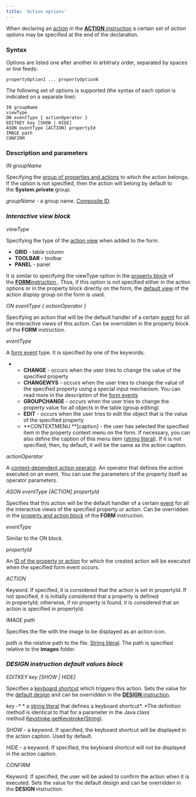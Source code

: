 ```yaml
---
title: 'Action options'
---
```


When declaring an [action](Actions.md) in the [**ACTION** instruction](ACTION_instruction.md) a certain set of *action options* may be specified at the end of the declaration. 

### Syntax

Options are listed one after another in arbitrary order, separated by spaces or line feeds:

    propertyOption1 ... propertyOptionN

The following set of options is supported (the syntax of each option is indicated on a separate line):

    IN groupName
    viewType
    ON eventType { actionOperator }
    EDITKEY key [SHOW | HIDE]
    ASON eventType [ACTION] propertyId
    IMAGE path
    CONFIRM

### Description and parameters

*IN groupName*

Specifying the [group of properties and actions](Groups_of_properties_and_actions.md) to which the action belongs. If the option is not specified, then the action will belong by default to the **System.private** group.

*groupName* - a group name. [Composite ID](IDs.md#cid-broken).

### *Interactive view block*

*viewType*

Specifying the type of the [action view](Interactive_view.md#property) when added to the form.

-   **GRID** - table column
-   **TOOLBAR** - toolbar
-   **PANEL** - panel

It is similar to specifying the viewType option in the [property block](Properties_and_actions_block.md) of the [**FORM**instruction ](FORM_instruction.md). Thus, if this option is not specified either in the action options or in the property block directly on the form, the [default view](Interactive_view.md#defaultPropertyView-broken) of the action display group on the form is used.

*ON eventType { actionOperator }*

Specifying an action that will be the default handler of a certain [event](Form_events.md) for all the interactive views of this action. Can be overridden in the property block of the **FORM** instruction.

*eventType*

A [form event](Form_events.md) type. It is specified by one of the keywords:

-   -   **CHANGE** - occurs when the user tries to change the value of the specified property
    -   **CHANGEWYS** - occurs when the user tries to change the value of the specified property using a special input mechanism. You can read more in the description of the [form events](Form_events.md) 
    -   **GROUPCHANGE** - occurs when the user tries to change the property value for all objects in the table (group editing)
    -   **EDIT** - occurs when the user tries to edit the object that is the value of the specified property
    -   **CONTEXTMENU **\[caption\] - the user has selected the specified item in the property context menu on the form. If necessary, you can also define the caption of this menu item ([string literal](Literals.md#strliteral-broken)). If it is not specified, then, by default, it will be the same as the action caption.

*actionOperator*

A [context-dependent action operator](Action_operator.md#contextdependent). An operator that defines the action executed on an event. You can use the parameters of the property itself as operator parameters.

*ASON eventType \[ACTION\] propertyId*

Specifies that this action will be the default handler of a certain [event](Form_events.md) for all the interactive views of the specified property or action. Can be overridden in the [property and action block](Properties_and_actions_block.md) of the **FORM** instruction. 

*eventType*

Similar to the ON block.

*propertyId*

An [ID of the property or action](IDs.md#propertyid-broken) for which the created action will be executed when the specified form event occurs.

*ACTION*

Keyword. If specified, it is considered that the action is set in propertyId. If not specified, it is initially considered that a property is defined in propertyId; otherwise, if no property is found, it is considered that an action is specified in propertyId.

*IMAGE path*

Specifies the file with the image to be displayed as an action icon.

*path* is the relative path to the file. [String literal](Literals.md#strliteral-broken). The path is specified relative to the **images** folder.

### *DESIGN instruction default values block*

*EDITKEY key \[SHOW | HIDE\]*

Specifies a [keyboard shortcut](Form_events.md#keyboard-broken) which triggers this action. Sets the value for the [default design](Form_design.md#defaultDesign) and can be overridden in the [**DESIGN** instruction](DESIGN_instruction.md).

*key* -* * a [string literal](Literals.md#strliteral-broken) that defines a keyboard shortcut*. *The definition method is identical to that for a parameter in the Java class method [Keystroke.getKeystroke(String)](http://docs.oracle.com/javase/7/docs/api/javax/swing/KeyStroke.html#getKeyStroke(java.lang.String)).

*SHOW* - a keyword. If specified, the keyboard shortcut will be displayed in the action caption. Used by default.

*HIDE* - a keyword. If specified, the keyboard shortcut will not be displayed in the action caption. 

*CONFIRM*

Keyword. If specified, the user will be asked to confirm the action when it is executed. Sets the value for the default design and can be overridden in the **DESIGN** instruction.

  
